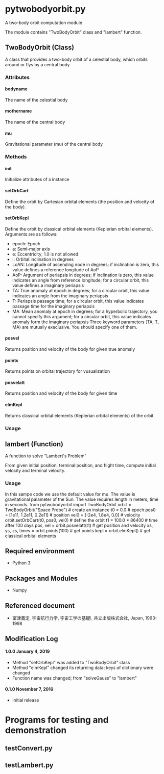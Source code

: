 # pytwobodyorbit.py
A two-body orbit computation module

The module contains "TwoBodyOrbit" class and "lambert" function.

## TwoBodyOrbit (Class)
A class that provides a two-body orbit of a celestial body, which orbits around or flys by a central body. 

### Attributes
#### bodyname
The name of the celestial body

#### mothername
The name of the central body

#### mu
Gravitational parameter (mu) of the central body

### Methods
#### __init__
Initialize attributes of a instance

#### setOrbCart
Define the orbit by Cartesian orbital elements (the position and velocity of the body).

#### setOrbKepl
Define the orbit by classical orbital elements (Keplerian orbital elements).
Arguments are as follows:
* epoch: Epoch
* a: Semi-major axis
* e: Eccentricity; 1.0 is not allowed
* i: Orbital inclination in degrees
* LoAN: Longitude of ascending node in degrees; if inclination is zero, this value defines a reference longitude of AoP
* AoP: Argument of periapsis in degrees; if inclination is zero, this value indicates an angle from reference longitude; for a circular orbit, this value defines a imaginary periapsis
* TA: True anomaly at epoch in degrees; for a circular orbit, this value indicates an angle from the imaginary periapsis
* T: Periapsis passage time; for a circular orbit, this value indicates passage time for the imaginary periapsis
* MA: Mean anomaly at epoch in degrees; for a hyperbolic trajectory, you cannot specify this argument; for a circular orbit, this value indicates anomaly form the imaginary periapsis
Three keyword parameters (TA, T, MA) are mutually execlusive.  You should specify one of them.

#### posvel
Returns position and velocity of the body for given true anomaly

#### points
Returns points on orbital trajectory for vusualization

#### posvelatt
Returns position and velocity of the body for given time

#### elmKepl
Returns classical orbital elements (Keplerian orbital elements) of the orbit

### Usage

## lambert (Function)
A function to solve "Lambert's Problem"

From given initial position, terminal position, and flight time, compute initial velocity and terminal velocity.

### Usage
In this sampe code we use the default value for mu. The value is gravitational palameter of the Sun.  The value requires length in meters, time in seconds.
    from pytwobodyorbit import TwoBodyOrbit
    orbit = TwoBodyOrbit("Space Probe")     # create an instance
    t0 = 0.0                                # epoch
    pos0 = [1e11, 1.2e11, 0.2e11]           # position
    vel0 = [-2e4, 1.8e4, 0.0]               # velocity
    orbit.setOrbCart(t0, pos0, vel0)        # define the orbit
    t1 = 100.0 * 86400                      # time after 100 days
    pos, vel = orbit.posvelatt(t1)          # get position and velocity
    xs, ys, zs, times = orbit.points(100)   # get points
    kepl = orbit.elmKepl()                  # get classical orbital elements

## Required environment
* Python 3

## Packages and Modules
* Numpy

## Referenced document
* 室津義定, 宇宙航行力学, 宇宙工学の基礎I, 共立出版株式会社, Japan, 1993-1998

## Modification Log
#### 1.0.0 January 4, 2019
* Method "setOrbKepl" was added to "TwoBodyOrbit" class
* Method "elmKepl" changed its returning data; keys of dictionary were changed
* Function name was changed; from "solveGauss" to "lambert"

#### 0.1.0 November 7, 2016
* Initial release

# Programs for testing and demonstration
## testConvert.py


## testLambert.py

